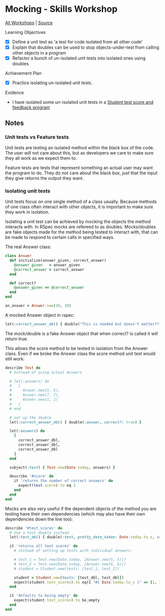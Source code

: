 # Mocking - Skills Workshop

[All Workshops](README.md) | [Source](https://github.com/makersacademy/skills-workshops/tree/master/week-1/mocking_1)

Learning Objectives

- [x] Define a unit test as 'a test for code isolated from all other code'
- [x] Explain that doubles can be used to stop objects-under-test from calling other objects in a program
- [x] Refactor a bunch of un-isolated unit tests into isolated ones using doubles

Achievement Plan

- [x] Practice isolating un-isolated unit tests.

Evidence

- I have isolated some un-isolated unit tests in a [Student test score and feedback program](https://github.com/hturnbull93/skills-workshops/tree/master/week-1/mocking_1)

## Notes

### Unit tests vs Feature tests

Unit tests are testing an isolated method within the black box of the code. The user will not care about this, but as developers we care to make sure they all work as we expect them to.

Feature tests are tests that represent something an actual user may want the program to do. They do not care about the black box, just that the input they give returns the output they want.

### Isolating unit tests

Unit tests focus on one single method of a class usually. Because methods of one class often interact with other objects, it is important to make sure they work in isolation.

Isolating a unit test can be achieved by mocking the objects the method interacts with. In RSpec mocks are refereed to as doubles. Mocks/doubles are fake objects made for the method being tested to interact with, that can be made to respond to certain calls in specified ways.

The real Answer class:

```ruby
class Answer
  def initialize(answer_given, correct_answer)
    @answer_given   = answer_given
    @correct_answer = correct_answer
  end

  def correct?
    @answer_given == @correct_answer
  end
end

an_answer = Answer.new(10, 10)
```

A mocked Answer object in rspec:

```ruby
let(:correct_answer_dbl) { double("This is needed but doesn't matter??", correct?: true) }
```

The mock/double is a fake Answer object that when correct? is called it will return true.

This allows the score method to be tested in isolation from the Answer class. Even if we broke the Answer class the score method unit test would still work:

```ruby
describe Test do
  # Instead of using actual Answers

  # let(:answers) do
  #   [
  #     Answer.new(5, 5),
  #     Answer.new(7, 7),
  #     Answer.new(1, 1)
  #   ]
  # end

  # set up the double
  let(:correct_answer_dbl) { double(:answer, correct?: true) }

  let(:answers) do
    [
      correct_answer_dbl,
      correct_answer_dbl,
      correct_answer_dbl
    ]
  end

  subject(:test) { Test.new(Date.today, answers) }

  describe '#score' do
    it 'returns the number of correct answers' do
      expect(test.score).to eq 3
    end
  end
end
```

Mocks are also very useful if the dependent objects of the method you are testing have their own dependencies (which may also have their own dependencies down the line too):

```ruby
describe '#test_scores' do
  # Use a test double instead
  let(:test_dbl) { double(:test, pretty_date_taken: Date.today.to_s, score: 1) }

  it 'returns all test scores' do
    # instead of setting up tests with individual answers:

    # test_1 = Test.new(Date.today, [Answer.new(5, 5)])
    # test_2 = Test.new(Date.today, [Answer.new(6, 6)])
    # student = Student.new(tests: [test_1, test_2])

    student = Student.new(tests: [test_dbl, test_dbl])
    expect(student.test_scores).to eq({ "#{ Date.today.to_s }" => [1, 1] })
  end

  it 'defaults to being empty' do
    expect(student.test_scores).to be_empty
  end
end
```
